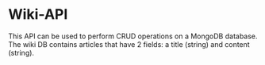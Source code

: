 # Wiki-API
This API can be used to perform CRUD operations on a MongoDB database. The wiki DB contains articles that have 2 fields: a title (string) and content (string).
